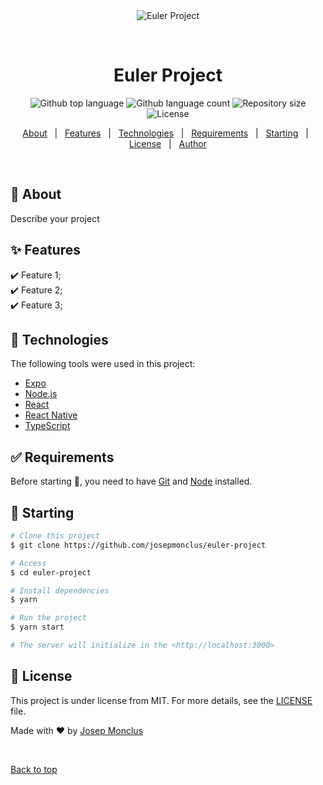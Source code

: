 <div align="center" id="top"> 
  <img src="./.github/app.gif" alt="Euler Project" />

  &#xa0;

  <!-- <a href="https://eulerproject.netlify.app">Demo</a> -->
</div>

<h1 align="center">Euler Project</h1>

<p align="center">
  <img alt="Github top language" src="https://img.shields.io/github/languages/top/josepmonclus/euler-project?color=56BEB8">

  <img alt="Github language count" src="https://img.shields.io/github/languages/count/josepmonclus/euler-project?color=56BEB8">

  <img alt="Repository size" src="https://img.shields.io/github/repo-size/josepmonclus/euler-project?color=56BEB8">

  <img alt="License" src="https://img.shields.io/github/license/josepmonclus/euler-project?color=56BEB8">

  <!-- <img alt="Github issues" src="https://img.shields.io/github/issues/josepmonclus/euler-project?color=56BEB8" /> -->

  <!-- <img alt="Github forks" src="https://img.shields.io/github/forks/josepmonclus/euler-project?color=56BEB8" /> -->

  <!-- <img alt="Github stars" src="https://img.shields.io/github/stars/josepmonclus/euler-project?color=56BEB8" /> -->
</p>

<!-- Status -->

<!-- <h4 align="center"> 
	🚧  Euler Project 🚀 Under construction...  🚧
</h4> 

<hr> -->

<p align="center">
  <a href="#dart-about">About</a> &#xa0; | &#xa0; 
  <a href="#sparkles-features">Features</a> &#xa0; | &#xa0;
  <a href="#rocket-technologies">Technologies</a> &#xa0; | &#xa0;
  <a href="#white_check_mark-requirements">Requirements</a> &#xa0; | &#xa0;
  <a href="#checkered_flag-starting">Starting</a> &#xa0; | &#xa0;
  <a href="#memo-license">License</a> &#xa0; | &#xa0;
  <a href="https://github.com/josepmonclus" target="_blank">Author</a>
</p>

<br>

## :dart: About ##

Describe your project

## :sparkles: Features ##

:heavy_check_mark: Feature 1;\
:heavy_check_mark: Feature 2;\
:heavy_check_mark: Feature 3;

## :rocket: Technologies ##

The following tools were used in this project:

- [Expo](https://expo.io/)
- [Node.js](https://nodejs.org/en/)
- [React](https://pt-br.reactjs.org/)
- [React Native](https://reactnative.dev/)
- [TypeScript](https://www.typescriptlang.org/)

## :white_check_mark: Requirements ##

Before starting :checkered_flag:, you need to have [Git](https://git-scm.com) and [Node](https://nodejs.org/en/) installed.

## :checkered_flag: Starting ##

```bash
# Clone this project
$ git clone https://github.com/josepmonclus/euler-project

# Access
$ cd euler-project

# Install dependencies
$ yarn

# Run the project
$ yarn start

# The server will initialize in the <http://localhost:3000>
```

## :memo: License ##

This project is under license from MIT. For more details, see the [LICENSE](LICENSE.md) file.


Made with :heart: by <a href="https://github.com/josepmonclus" target="_blank">Josep Monclus</a>

&#xa0;

<a href="#top">Back to top</a>
